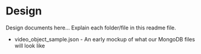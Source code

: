 # Design

Design documents here... Explain each folder/file in this readme file.

- video_object_sample.json - An early mockup of what our MongoDB files will look like
